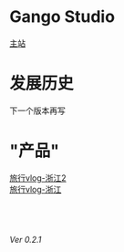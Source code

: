
<html>
  <head>
    <meta charset = 'gb2312'/>
  </head>
  <body>
    <h1>Gango Studio</h1>
      <p><a href = "UntitledFrameset-2.html">主站</a>
      </p>
    <h1>发展历史</h1>
      <p>下一个版本再写</p>
    <h1>"产品"</h1>
      <a href = "https://www.bilibili.com/video/BV1dy4y1Y7AH" >旅行vlog-浙江2 </a>
      <br/>
      <a href = "https://www.bilibili.com/video/BV1SN411R7zY" >旅行vlog-浙江 </a>
    <br/> 
    <br/>
    <br/>
    <br/>
    <h6>Ver 0.2.1</h6>
  </body>
</html>
